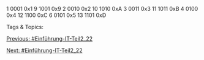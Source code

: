 1 0001 0x1 9 1001 0x9
2 0010 0x2 10 1010 0xA
3 0011 0x3 11 1011 0xB
4 0100 0x4 12 1100 0xC
6 0101 0x5 13 1101 0xD

   Tags & Topics:
   

[Previous: #Einführung-IT-Teil2_22](Einführung-IT-Teil2_22.md)

[Next: #Einführung-IT-Teil2_22](Einführung-IT-Teil2_22.md)